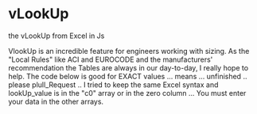 # vLookUp
the vLookUp from Excel in Js

VlookUp is an incredible feature for engineers working with sizing. As the "Local Rules" like ACI and EUROCODE and the manufacturers' recommendation the Tables are always in our day-to-day, I really hope to help.
The code below is good for EXACT values ... means ... unfinished .. please plull_Request ..
I tried to keep the same Excel syntax and lookUp_value is in the "c0" array or in the zero column ...
You must enter your data in the other arrays.